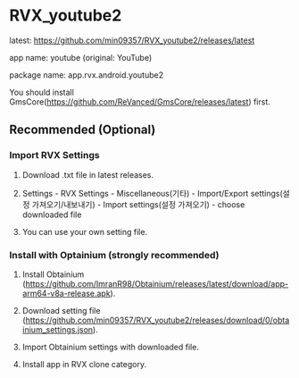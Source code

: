 # RVX_youtube2

latest: https://github.com/min09357/RVX_youtube2/releases/latest

app name: youtube (original: YouTube)

package name: app.rvx.android.youtube2

You should install GmsCore(https://github.com/ReVanced/GmsCore/releases/latest) first.

## Recommended (Optional)

### Import RVX Settings

1. Download .txt file in latest releases.

2. Settings - RVX Settings - Miscellaneous(기타) - Import/Export settings(설정 가져오기/내보내기) - Import settings(설정 가져오기) - choose downloaded file

3. You can use your own setting file.

### Install with Optainium (strongly recommended)

1. Install Obtainium (https://github.com/ImranR98/Obtainium/releases/latest/download/app-arm64-v8a-release.apk).

2. Download setting file (https://github.com/min09357/RVX_youtube2/releases/download/0/obtainium_settings.json).

3. Import Obtainium settings with downloaded file.

4. Install app in RVX clone category.
